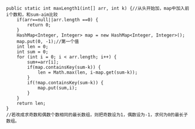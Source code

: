 	public static int maxLength1(int[] arr, int k) {//从头开始加，map中加入前i个数和，和sum-aim比较
		if(arr==null||arr.length ==0) {
			return 0;
		}
		HashMap<Integer, Integer> map = new HashMap<Integer, Integer>();
		map.put(0, -1);//第一个值
		int len = 0;
		int sum = 0;
		for (int i = 0; i < arr.length; i++) {
			sum+=arr[i];
			if(map.containsKey(sum-k)) {
				len = Math.max(len, i-map.get(sum-k));
			}
			if(!map.containsKey(sum-k)) {
				map.put(sum,i);
			}
		}
		return len;
	}
	//若改成求奇数和偶数个数相同的最长数组，则把奇数设为1，偶数设为-1，求何为0的最长子数组。
